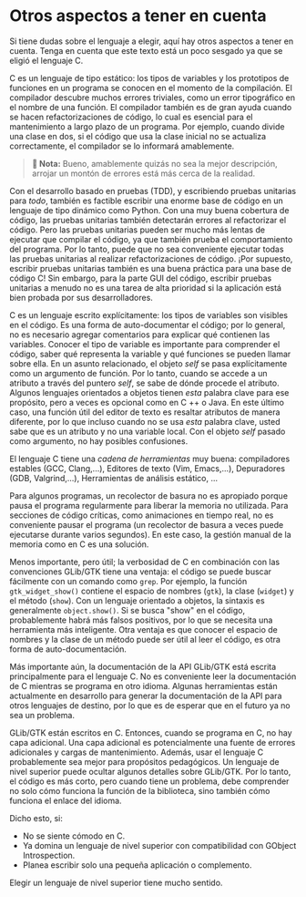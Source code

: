 # Otros aspectos a tener en cuenta

Si tiene dudas sobre el lenguaje a elegir, aquí hay otros aspectos a tener en cuenta. Tenga en cuenta que este texto está un poco sesgado ya que se eligió el lenguaje C.

C es un lenguaje de tipo estático: los tipos de variables y los prototipos de funciones en un programa se conocen en el momento de la compilación. El compilador descubre muchos errores triviales, como un error tipográfico en el nombre de una función. El compilador también es de gran ayuda cuando se hacen refactorizaciones de código, lo cual es esencial para el mantenimiento a largo plazo de un programa. Por ejemplo, cuando divide una clase en dos, si el código que usa la clase inicial no se actualiza correctamente, el compilador se lo informará amablemente.

> **📌 Nota:** Bueno, amablemente quizás no sea la mejor descripción, arrojar un montón de errores está más cerca de la realidad.

Con el desarrollo basado en pruebas (TDD), y escribiendo pruebas unitarias para *todo*, también es factible escribir una enorme base de código en un lenguaje de tipo dinámico como Python. Con una muy buena cobertura de código, las pruebas unitarias también detectarán errores al refactorizar el código. Pero las pruebas unitarias pueden ser mucho más lentas de ejecutar que compilar el código, ya que también prueba el comportamiento del programa. Por lo tanto, puede que no sea conveniente ejecutar todas las pruebas unitarias al realizar refactorizaciones de código. ¡Por supuesto, escribir pruebas unitarias también es una buena práctica para una base de código C! Sin embargo, para la parte GUI del código, escribir pruebas unitarias a menudo no es una tarea de alta prioridad si la aplicación está bien probada por sus desarrolladores.

C es un lenguaje escrito explícitamente: los tipos de variables son visibles en el código. Es una forma de auto-documentar el código; por lo general, no es necesario agregar comentarios para explicar qué contienen las variables. Conocer el tipo de variable es importante para comprender el código, saber qué representa la variable y qué funciones se pueden llamar sobre ella. En un asunto relacionado, el objeto *self* se pasa explícitamente como un argumento de función. Por lo tanto, cuando se accede a un atributo a través del puntero *self*, se sabe de dónde procede el atributo. Algunos lenguajes orientados a objetos tienen *esta* palabra clave para ese propósito, pero a veces es opcional como en C ++ o Java. En este último caso, una función útil del editor de texto es resaltar atributos de manera diferente, por lo que incluso cuando no se usa *esta* palabra clave, usted sabe que es un atributo y no una variable local. Con el objeto *self* pasado como argumento, no hay posibles confusiones.

El lenguaje C tiene una *cadena de herramientas* muy buena: compiladores estables (GCC, Clang,...), Editores de texto (Vim, Emacs,...), Depuradores (GDB, Valgrind,...), Herramientas de análisis estático, ...

Para algunos programas, un recolector de basura no es apropiado porque pausa el programa regularmente para liberar la memoria no utilizada. Para secciones de código críticas, como animaciones en tiempo real, no es conveniente pausar el programa (un recolector de basura a veces puede ejecutarse durante varios segundos). En este caso, la gestión manual de la memoria como en C es una solución.

Menos importante, pero útil; la verbosidad de C en combinación con las convenciones GLib/GTK tiene una ventaja: el código se puede buscar fácilmente con un comando como `grep`. Por ejemplo, la función `gtk_widget_show()` contiene el espacio de nombres (`gtk`), la clase (`widget`) y el método (`show`). Con un lenguaje orientado a objetos, la sintaxis es generalmente `object.show()`. Si se busca "show" en el código, probablemente habrá más falsos positivos, por lo que se necesita una herramienta más inteligente. Otra ventaja es que conocer el espacio de nombres y la clase de un método puede ser útil al leer el código, es otra forma de auto-documentación.

Más importante aún, la documentación de la API GLib/GTK está escrita principalmente para el lenguaje C. No es conveniente leer la documentación de C mientras se programa en otro idioma. Algunas herramientas están actualmente en desarrollo para generar la documentación de la API para otros lenguajes de destino, por lo que es de esperar que en el futuro ya no sea un problema.

GLib/GTK están escritos en C. Entonces, cuando se programa en C, no hay capa adicional. Una capa adicional es potencialmente una fuente de errores adicionales y cargas de mantenimiento. Además, usar el lenguaje C probablemente
sea mejor para propósitos pedagógicos. Un lenguaje de nivel superior puede ocultar algunos detalles sobre GLib/GTK. Por lo tanto, el código es más corto, pero cuando tiene un problema, debe comprender no solo cómo funciona la función de la biblioteca, sino también cómo funciona el enlace del idioma.

Dicho esto, si:

* No se siente cómodo en C.
* Ya domina un lenguaje de nivel superior con compatibilidad con GObject Introspection.
* Planea escribir solo una pequeña aplicación o complemento.

Elegir un lenguaje de nivel superior tiene mucho sentido.
